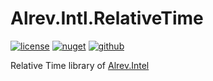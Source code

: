 ﻿# Alrev.Intl.RelativeTime

[![license](https://img.shields.io/github/license/pointnet/alrev-intl)](../../LICENSE)
[![nuget](https://img.shields.io/nuget/v/Alrev.Intl.RelativeTime)](https://www.nuget.org/packages/Alrev.Intl.RelativeTime/)
[![github](https://img.shields.io/endpoint?url=https://gist.githubusercontent.com/pointnet/8738e44902f9f103575dfa796d42fa73/raw/Alrev.Intl.PluralRules.json)](https://github.com/pointnet/alrev-intl/packages/723736)

Relative Time library of [Alrev.Intel](../../../../)